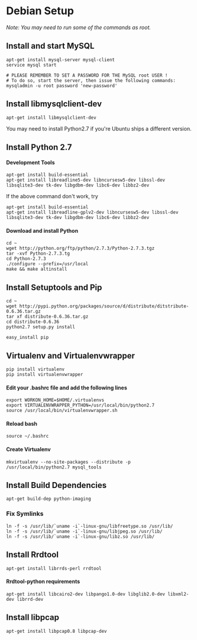 # Debian Setup

*Note: You may need to run some of the commands as root.*

## Install and start MySQL

    apt-get install mysql-server mysql-client
    service mysql start
    
    # PLEASE REMEMBER TO SET A PASSWORD FOR THE MySQL root USER !
    # To do so, start the server, then issue the following commands:
    mysqladmin -u root password 'new-password'
    
## Install libmysqlclient-dev

    apt-get install libmysqlclient-dev

You may need to install Python2.7 if you're Ubuntu ships a different version.

## Install Python 2.7

#### Development Tools

    apt-get install build-essential
    apt-get install libreadline5-dev libncursesw5-dev libssl-dev libsqlite3-dev tk-dev libgdbm-dev libc6-dev libbz2-dev
    
If the above command don't work, try

    apt-get install build-essential
    apt-get install libreadline-gplv2-dev libncursesw5-dev libssl-dev libsqlite3-dev tk-dev libgdbm-dev libc6-dev libbz2-dev
    
#### Download and install Python

    cd ~
    wget http://python.org/ftp/python/2.7.3/Python-2.7.3.tgz
    tar -xvf Python-2.7.3.tg
    cd Python-2.7.3
	./configure --prefix=/usr/local
	make && make altinstall
    
## Install Setuptools and Pip

    cd ~
    wget http://pypi.python.org/packages/source/d/distribute/ditstribute-0.6.36.tar.gz
    tar xf distribute-0.6.36.tar.gz
	cd distribute-0.6.36
	python2.7 setup.py install

	easy_install pip
    
## Virtualenv and Virtualenvwrapper

    pip install virtualenv
    pip install virtualenvwrapper

#### Edit your .bashrc file and add the following lines

    export WORKON_HOME=$HOME/.virtualenvs
    export VIRTUALENVWRAPPER_PYTHON=/usr/local/bin/python2.7
    source /usr/local/bin/virtualenvwrapper.sh

#### Reload bash

    source ~/.bashrc

#### Create Virtualenv

    mkvirtualenv --no-site-packages --distribute -p /usr/local/bin/python2.7 mysql_tools

## Install Build Dependencies

    apt-get build-dep python-imaging
    
### Fix Symlinks

    ln -f -s /usr/lib/`uname -i`-linux-gnu/libfreetype.so /usr/lib/
    ln -f -s /usr/lib/`uname -i`-linux-gnu/libjpeg.so /usr/lib/
    ln -f -s /usr/lib/`uname -i`-linux-gnu/libz.so /usr/lib/

## Install Rrdtool

    apt-get install librrds-perl rrdtool

#### Rrdtool-python requirements

    apt-get install libcairo2-dev libpango1.0-dev libglib2.0-dev libxml2-dev librrd-dev

## Install libpcap

    apt-get install libpcap0.8 libpcap-dev
